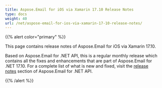 ```yaml
---
title: Aspose.Email for iOS via Xamarin 17.10 Release Notes
type: docs
weight: 40
url: /net/aspose-email-for-ios-via-xamarin-17-10-release-notes/
---
```


{{% alert color="primary" %}} 

This page contains release notes of Aspose.Email for iOS via Xamarin 17.10.

Based on Aspose.Email for .NET API, this is a regular monthly release which contains all the fixes and enhancements that are part of Aspose.Email for .NET 17.10. For a complete list of what is new and fixed, visit the [release notes](/email/net/aspose-email-for-net-17-10-release-notes/) section of Aspose.Email for .NET API.

{{% /alert %}}
